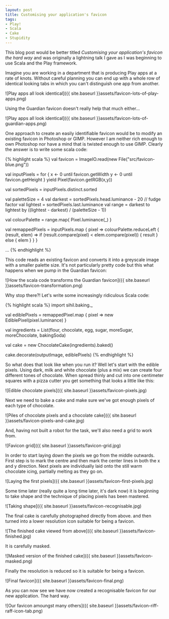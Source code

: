 ```yaml
---
layout: post
title: Customising your application's favicon
tags:
- Play!
- Scala
- Cake
- Stupidity
---
```


This blog post would be better titled *Customising your application's favicon the hard way* and was originally a lightning talk I gave as I was beginning to use Scala and the Play framework.

Imagine you are working in a department that is producing Play apps at a rate of knots. Without careful planning you can end up with a whole row of identical looking tabs in which you can't distinguish one app from another. 

![Play apps all look identical]({{ site.baseurl }}assets/favicon-lots-of-play-apps.png)

Using the Guardian favicon doesn't really help that much either...

![Play apps all look identical]({{ site.baseurl }}assets/favicon-lots-of-guardian-apps.png)

One approach to create an easily identifiable favicon would be to modify an existing favicon in Photoshop or GIMP. However I am neither rich enough to own Photoshop nor have a mind that is twisted enough to use GIMP.  Clearly the answer is to write some scala code:

{% highlight scala %}
val favicon = ImageIO.read(new File("src/favicon-blue.png"))

val inputPixels = for {
  x <- 0 until favicon.getWidth
  y <- 0 until favicon.getHeight
} yield Pixel(favicon.getRGB(x,y))

val sortedPixels = inputPixels.distinct.sorted

val paletteSize = 4
val darkest = sortedPixels.head.luminance - 20 // fudge factor
val lightest = sortedPixels.last.luminance
val range = darkest to lightest by ((lightest - darkest) / (paletteSize - 1))

val colourPalette = range.map{ Pixel.luminance(_) }

val remappedPixels = inputPixels.map { pixel =>
  colourPalette.reduceLeft { (result, elem) =>
    if (result.compare(pixel) < elem.compare(pixel)) {
      result
    } else {
      elem
    }
  }
}

...
{% endhighlight %}

This code reads an existing favicon and converts it into a greyscale image with a smaller palette size. It's not particularly pretty code but this what happens when we pump in the Guardian favicon:
 
![How the scala code transforms the Guardian favicon]({{ site.baseurl }}assets/favicon-transformation.png)

Why stop there?! Let's write some increasingly ridiculous Scala code:

{% highlight scala %}
import sihil.baking._

val ediblePixels = remappedPixel.map { pixel =>
  new EdiblePixel(pixel.luminance)
}

val ingredients = List(flour, chocolate, egg, sugar, 
                       moreSugar, moreChocolate, bakingSoda)

val cake = new ChocolateCake(ingredients).baked()

cake.decorate(outputImage, ediblePixels)
{% endhighlight %}

So what does that look like when you run it? Well let's start with the edible pixels. Using dark, milk and white chocolate (plus a mix) we can create four different tones of chocolate. When spread thinly and cut into one centimeter squares with a pizza cutter you get something that looks a little like this:
 
![Edible chocolate pixels]({{ site.baseurl }}assets/favicon-pixels.jpg)

Next we need to bake a cake and make sure we've got enough pixels of each type of chocolate.

![Piles of chocolate pixels and a chocolate cake]({{ site.baseurl }}assets/favicon-pixels-and-cake.jpg)

And, having not built a robot for the task, we'll also need a grid to work from.

![Favicon grid]({{ site.baseurl }}assets/favicon-grid.jpg)

In order to start laying down the pixels we go from the middle outwards. First step is to mark the centre and then mark the center lines in both the x and y direction. Next pixels are individually laid onto the still warm chocolate icing, partially melting as they go on.

![Laying the first pixels]({{ site.baseurl }}assets/favicon-first-pixels.jpg)

Some time later (really quite a long time later, it's dark now) it is beginning to take shape and the technique of placing pixels has been mastered.

![Taking shape]({{ site.baseurl }}assets/favicon-recognisable.jpg)

The final cake is carefully photographed directly from above. and then turned into a lower resolution icon suitable for being a favicon.

![The finished cake viewed from above]({{ site.baseurl }}assets/favicon-finished.jpg)

It is carefully masked.

![Masked version of the finished cake]({{ site.baseurl }}assets/favicon-masked.png)

Finally the resolution is reduced so it is suitable for being a favicon.

![Final favicon]({{ site.baseurl }}assets/favicon-final.png)

As you can now see we have now created a recognisable favicon for our new application. The hard way.

![Our favicon amoungst many others]({{ site.baseurl }}assets/favicon-riff-raff-icon-tab.png)